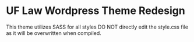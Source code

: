 # UF Law Wordpress Theme Redesign
This theme utilizes SASS for all styles DO NOT directly edit the style.css file as it will be overwritten when compiled.
